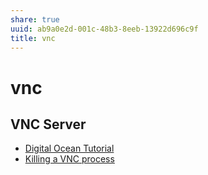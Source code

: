 ```yaml
---
share: true
uuid: ab9a0e2d-001c-48b3-8eeb-13922d696c9f
title: vnc
---
```

# vnc
VNC Server
----------

*   [Digital Ocean Tutorial](https://www.digitalocean.com/community/tutorials/how-to-install-and-configure-vnc-on-ubuntu-18-04)
*   [Killing a VNC process](https://superuser.com/questions/909400/killing-vnc-process-manually)